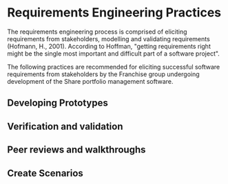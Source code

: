# Requirements Engineering Practices


The requirements engineering process is comprised of eliciting requirements from stakeholders, modelling and validating requirements (Hofmann, H., 2001). According to Hoffman, "getting requirements right might be the single most important and difficult part of a software project".

The following practices are recommended for eliciting successful software requirements from stakeholders by the Franchise group undergoing development of the Share portfolio management software.


## Developing Prototypes

## Verification and validation

## Peer reviews and walkthroughs

## Create Scenarios
